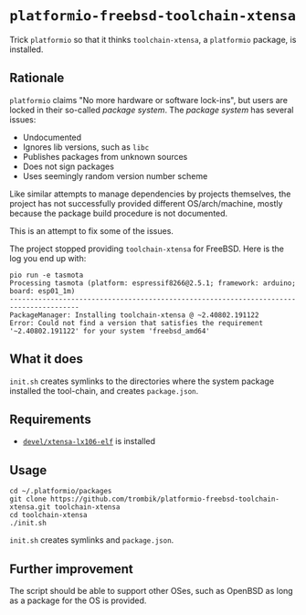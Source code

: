 # `platformio-freebsd-toolchain-xtensa`

Trick `platformio` so that it thinks `toolchain-xtensa`, a `platformio`
package, is installed.

## Rationale

`platformio` claims "No more hardware or software lock-ins", but users are
locked in their so-called _package system_. The _package system_ has several
issues:

- Undocumented
- Ignores lib versions, such as `libc`
- Publishes packages from unknown sources
- Does not sign packages
- Uses seemingly random version number scheme

Like similar attempts to manage dependencies by projects themselves, the
project has not successfully provided different OS/arch/machine, mostly
because the package build procedure is not documented.

This is an attempt to fix some of the issues.

The project stopped providing `toolchain-xtensa` for FreeBSD. Here is the log
you end up with:

```console
pio run -e tasmota
Processing tasmota (platform: espressif8266@2.5.1; framework: arduino; board: esp01_1m)
---------------------------------------------------------------------------------------
PackageManager: Installing toolchain-xtensa @ ~2.40802.191122
Error: Could not find a version that satisfies the requirement '~2.40802.191122' for your system 'freebsd_amd64'
```

## What it does

`init.sh` creates symlinks to the directories where the system package
installed the tool-chain, and creates `package.json`.

## Requirements

- [`devel/xtensa-lx106-elf`](https://github.com/trombik/freebsd-ports-xtensa-lx106-elf/tree/master/devel/xtensa-lx106-elf) is installed

## Usage

```console
cd ~/.platformio/packages
git clone https://github.com/trombik/platformio-freebsd-toolchain-xtensa.git toolchain-xtensa
cd toolchain-xtensa
./init.sh
```

`init.sh` creates symlinks and `package.json`.

## Further improvement

The script should be able to support other OSes, such as OpenBSD as long as a
package for the OS is provided.

